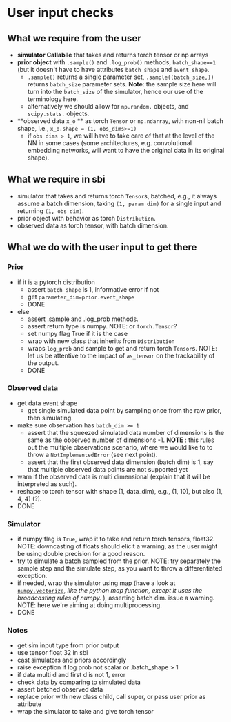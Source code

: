 # User input checks

## What we require from the user

- **simulator Callablle** that takes and returns torch tensor or np arrays
- **prior object** with `.sample()` and `.log_prob()` methods, `batch_shape==1` (but it doesn't have to have attributes `batch_shape` and `event_shape`.  
  - `.sample()` returns a single parameter set, `.sample((batch_size,))` returns `batch_size` parameter sets. **Note**: the sample size here will turn into the `batch_size` of the simulator, hence our use of the terminology here.
  - alternatively we should allow for `np.random.` objects, and `scipy.stats.` objects.
- **observed data `x_o` ** as torch `Tensor` or `np.ndarray`, with non-nil batch shape, i.e., `x_o.shape = (1, obs_dims>=1)` 
  - if `obs dims > 1`, we will have to take care of that at the level of the NN in some cases (some architectures, e.g. convolutional embedding networks, will want to have the original data in its original shape).

## What we require in sbi

- simulator that takes and returns torch `Tensor`s, batched, e.g., it always assume a batch dimension, taking `(1, param dim)` for a single input and returning `(1, obs dim)`.
- prior object with behavior as torch `Distribution`.
- observed data as torch tensor, with batch dimension.

## What we do with the user input to get there

### Prior

- if it is a pytorch distribution
  - assert `batch_shape` is 1, informative error if not
  - get `parameter_dim=prior.event_shape`
  - DONE
- else
  - assert .sample and .log_prob methods.
  - assert return type is numpy. NOTE: or `torch.Tensor`?
  - set numpy flag True if it is the case
  - wrap with new class that inherits from `Distribution`
  - wraps `log_prob` and sample to get and return torch `Tensor`s. NOTE: let us be attentive to the impact of `as_tensor` on the trackability of the output.
  - DONE

### Observed data

- get data event shape
  - get single simulated data point by sampling once from the raw prior, then simulating. 
- make sure observation has `batch_dim >= 1`
  - assert that the squeezed simulated data number of dimensions is the same as the observed number of dimensions -1. **NOTE** : this rules out the multiple observations scenario, where we would like to to throw a `NotImplementedError` (see next point).
  - assert that the first observed data dimension (batch dim) is 1, say that multiple observed data points are not supported yet
- warn if the observed data is multi dimensional (explain that it will be interpreted as such).
- reshape to torch tensor with shape (1, data_dim), e.g., (1, 10), but also (1, 4, 4) (?). 
- DONE

### Simulator

- if numpy flag is `True`, wrap it to take and return torch tensors, float32. NOTE: downcasting of floats should elicit a warning, as the user might be using double precision for a good reason.
- try to simulate a batch sampled from the prior. NOTE: try separately the sample step and the simulate step, as you want to throw a differentiated exception.
- if needed, wrap the simulator using map (have a look at [`numpy.vectorize`](https://docs.scipy.org/doc/numpy/reference/generated/numpy.vectorize.html), *like the python map function, except it uses the broadcasting rules of numpy.* ), asserting batch dim. issue a warning. NOTE: here we're aiming at doing multiprocessing. 
- DONE

### Notes

- get sim input type from prior output
- use tensor float 32 in sbi
- cast simulators and priors accordingly 
- raise exception if log prob not scalar or .batch_shape > 1
- if data multi d and first d is not 1, error 
- check data by comparing to simulated data
- assert batched observed data
- replace prior with new class child, call super, or pass user prior as attribute 
- wrap the simulator to take and give torch tensor 
